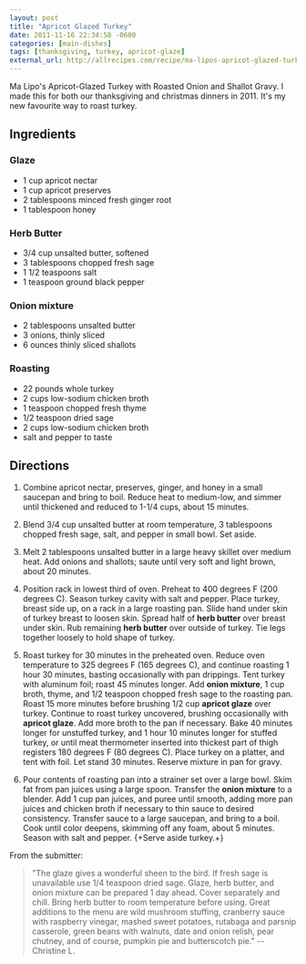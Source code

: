 ```yaml
---
layout: post
title: "Apricot Glazed Turkey"
date: 2011-11-16 22:34:58 -0600
categories: [main-dishes]
tags: [thanksgiving, turkey, apricot-glaze]
external_url: http://allrecipes.com/recipe/ma-lipos-apricot-glazed-turkey-with-roasted-onion-and-shallot-gravy-2/
---
```

Ma Lipo's Apricot-Glazed Turkey with Roasted Onion and Shallot Gravy. I made this for both our thanksgiving and christmas dinners in 2011. It's my new favourite way to roast turkey.


## Ingredients

###  Glaze

* 1 cup apricot nectar
* 1 cup apricot preserves
* 2 tablespoons minced fresh ginger root
* 1 tablespoon honey

###  Herb Butter

* 3/4 cup unsalted butter, softened
* 3 tablespoons chopped fresh sage
* 1 1/2 teaspoons salt
* 1 teaspoon ground black pepper

###  Onion mixture

* 2 tablespoons unsalted butter
* 3 onions, thinly sliced
* 6 ounces thinly sliced shallots

###  Roasting

* 22 pounds whole turkey
* 2 cups low-sodium chicken broth
* 1 teaspoon chopped fresh thyme
* 1/2 teaspoon dried sage
* 2 cups low-sodium chicken broth
* salt and pepper to taste

## Directions

1.  Combine apricot nectar, preserves, ginger, and honey in a small saucepan and bring to boil. Reduce heat to medium-low, and simmer until thickened and reduced to 1-1/4 cups, about 15 minutes.

1.  Blend 3/4 cup unsalted butter at room temperature, 3 tablespoons chopped fresh sage, salt, and pepper in small bowl. Set aside.

1.  Melt 2 tablespoons unsalted butter in a large heavy skillet over medium heat. Add onions and shallots; saute until very soft and light brown, about 20 minutes.

1.  Position rack in lowest third of oven. Preheat to 400 degrees F (200 degrees C). Season turkey cavity with salt and pepper. Place turkey, breast side up, on a rack in a large roasting pan. Slide hand under skin of turkey breast to loosen skin. Spread half of **herb butter** over breast under skin. Rub remaining **herb butter** over outside of turkey. Tie legs together loosely to hold shape of turkey.

1.  Roast turkey for 30 minutes in the preheated oven. Reduce oven temperature to 325 degrees F (165 degrees C), and continue roasting 1 hour 30 minutes, basting occasionally with pan drippings. Tent turkey with aluminum foil; roast 45 minutes longer. Add **onion mixture**, 1 cup broth, thyme, and 1/2 teaspoon chopped fresh sage to the roasting pan. Roast 15 more minutes before brushing 1/2 cup **apricot glaze** over turkey. Continue to roast turkey uncovered, brushing occasionally with **apricot glaze**. Add more broth to the pan if necessary. Bake 40 minutes longer for unstuffed turkey, and 1 hour 10 minutes longer for stuffed turkey, or until meat thermometer inserted into thickest part of thigh registers 180 degrees F (80 degrees C). Place turkey on a platter, and tent with foil. Let stand 30 minutes. Reserve mixture in pan for gravy.


1.  Pour contents of roasting pan into a strainer set over a large bowl. Skim fat from pan juices using a large spoon. Transfer the **onion mixture** to a blender. Add 1 cup pan juices, and puree until smooth, adding more pan juices and chicken broth if necessary to thin sauce to desired consistency. Transfer sauce to a large saucepan, and bring to a boil. Cook until color deepens, skimming off any foam, about 5 minutes. Season with salt and pepper. {+Serve aside turkey.+}

From the submitter:

> "The glaze gives a wonderful sheen to the bird. If fresh sage is
unavailable use 1/4 teaspoon dried sage. Glaze, herb butter, and onion
mixture can be prepared 1 day ahead. Cover separately and chill. Bring
herb butter to room temperature before using. Great additions to the
menu are wild mushroom stuffing, cranberry sauce with raspberry
vinegar, mashed sweet potatoes, rutabaga and parsnip casserole, green
beans with walnuts, date and onion relish, pear chutney, and of
course, pumpkin pie and butterscotch pie." -- Christine L. 

